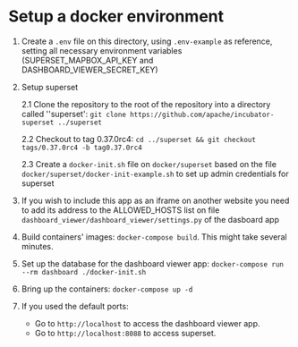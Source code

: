 # Setup a docker environment

1. Create a `.env` file on this directory, using `.env-example` as reference, setting all necessary environment variables (SUPERSET\_MAPBOX\_API\_KEY and DASHBOARD\_VIEWER\_SECRET\_KEY)

2. Setup superset

   2.1 Clone the repository to the root of the repository into a directory called ''superset': `git clone https://github.com/apache/incubator-superset ../superset`

   2.2 Checkout to tag 0.37.0rc4: `cd ../superset && git checkout tags/0.37.0rc4 -b tag0.37.0rc4`

   2.3 Create a `docker-init.sh` file on `docker/superset` based on the file `docker/superset/docker-init-example.sh` to set up admin credentials for superset

3. If you wish to include this app as an iframe on another website you need to add its address to the ALLOWED_HOSTS list on file `dashboard_viewer/dashboard_viewer/settings.py` of the dasboard app

4. Build containers' images: `docker-compose build`. This might take several minutes.

5. Set up the database for the dashboard viewer app: `docker-compose run --rm dashboard ./docker-init.sh`

6. Bring up the containers: `docker-compose up -d`

7. If you used the default ports:
   - Go to `http://localhost` to access the dashboard viewer app.
   - Go to `http://localhost:8088` to access superset.
